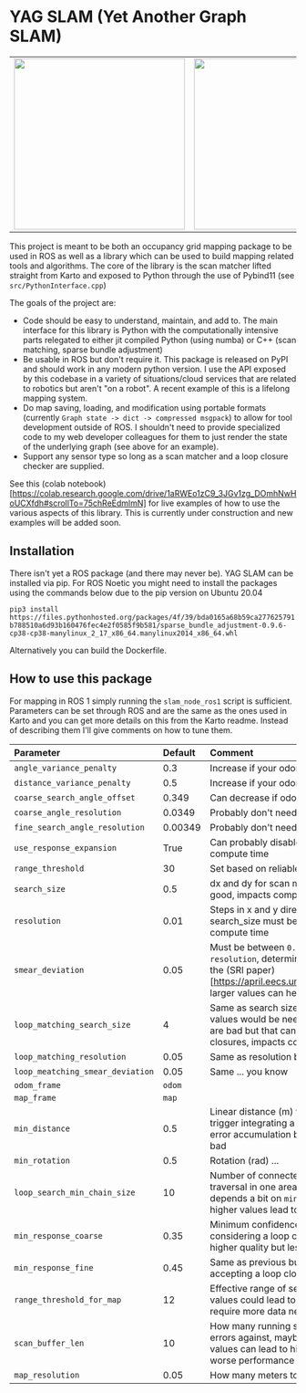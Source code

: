 # YAG SLAM (Yet Another Graph SLAM)

<table>
<tr>
<td><img src="https://github.com/safijari/yag-slam/assets/5191844/bf384bba-073f-450d-9490-63a302fa11e9" width="300" height="300"/> </td>
<td><img src="https://user-images.githubusercontent.com/5191844/64484217-e443fe80-d1c3-11e9-8f27-9fa95e7b845b.png" width="300" height="300"/></td>
</tr>
</table>

This project is meant to be both an occupancy grid mapping package to be used in ROS as well as a library which can be used to build mapping related tools and algorithms. The core of the library is the scan matcher lifted straight from Karto and exposed to Python through the use of Pybind11 (see `src/PythonInterface.cpp`)

The goals of the project are:
- Code should be easy to understand, maintain, and add to. The main interface for this library is Python with the computationally intensive parts relegated to either jit compiled Python (using numba) or C++ (scan matching, sparse bundle adjustment) 
- Be usable in ROS but don't require it. This package is released on PyPI and should work in any modern python version. I use the API exposed by this codebase in a variety of situations/cloud services that are related to robotics but aren't "on a robot". A recent example of this is a lifelong mapping system.
- Do map saving, loading, and modification using portable formats (currently `Graph state -> dict -> compressed msgpack`) to allow for tool development outside of ROS. I shouldn't need to provide specialized code to my web developer colleagues for them to just render the state of the underlying graph (see above for an example).
- Support any sensor type so long as a scan matcher and a loop closure checker are supplied.

See this (colab notebook)[https://colab.research.google.com/drive/1aRWEo1zC9_3JGv1zg_DOmhNwHoUCXfdh#scrollTo=75chReEdmlmN] for live examples of how to use the various aspects of this library. This is currently under construction and new examples will be added soon.

## Installation
There isn't yet a ROS package (and there may never be). YAG SLAM can be installed via pip. For ROS Noetic you might need to install the packages using the commands below due to the pip version on Ubuntu 20.04

```pip3 install https://files.pythonhosted.org/packages/4f/39/bda0165a68b59ca277625791b788510a6d93b160476fec4e2f0585f9b581/sparse_bundle_adjustment-0.9.6-cp38-cp38-manylinux_2_17_x86_64.manylinux2014_x86_64.whl```

Alternatively you can build the Dockerfile.

## How to use this package
For mapping in ROS 1 simply running the `slam_node_ros1` script is sufficient. Parameters can be set through ROS and are the same as the ones used in Karto and you can get more details on this from the Karto readme. Instead of describing them I'll give comments on how to tune them.

| Parameter                        | Default | Comment                                                                                                                                                                                                          |
|:---------------------------------|:--------|:-----------------------------------------------------------------------------------------------------------------------------------------------------------------------------------------------------------------|
| `angle_variance_penalty`         | 0.3     | Increase if your odom is good                                                                                                                                                                                    |
| `distance_variance_penalty`      | 0.5     | Increase if your odom is good                                                                                                                                                                                    |
| `coarse_search_angle_offset`     | 0.349   | Can decrease if odom is good, impacts compute time                                                                                                                                                               |
| `coarse_angle_resolution`        | 0.0349  | Probably don't need to change this                                                                                                                                                                               |
| `fine_search_angle_resolution`   | 0.00349 | Probably don't need to change this                                                                                                                                                                               |
| `use_response_expansion`         | True    | Can probably disable is odom is good, can increase compute time                                                                                                                                                  |
| `range_threshold`                | 30      | Set based on reliable range for your sensor                                                                                                                                                                      |
| `search_size`                    | 0.5     | dx and dy for scan matcher, can decrease if odom is good, impacts compute time                                                                                                                                   |
| `resolution`                     | 0.01    | Steps in x and y direction for scan matcher, search_size must be an integer multiple, impacts compute time                                                                                                       |
| `smear_deviation`                | 0.05    | Must be between `0.5 * resolution` and `10 * resolution`, determines size of gaussian described in the (SRI paper)[https://april.eecs.umich.edu/pdfs/olson2009icra.pdf], larger values can help when odom is bad |
| `loop_matching_search_size`      | 4       | Same as search size but for finding loops, larger values would be needed if odom and sensor quality are bad but that can also lead to more incorrect loop closures, impacts compute time                         |
| `loop_matching_resolution`       | 0.05    | Same as resolution but for loop search                                                                                                                                                                           |
| `loop_meatching_smear_deviation` | 0.05    | Same ... you know                                                                                                                                                                                                |
| `odom_frame`                     | `odom`  |                                                                                                                                                                                                                  |
| `map_frame`                      | `map`   |                                                                                                                                                                                                                  |
| `min_distance`                   | 0.5     | Linear distance (m) that the robot must travel to trigger integrating a scan, smaller values could lead to error accumulation but might be needed if odom is bad                                                 |
| `min_rotation`                   | 0.5     | Rotation (rad) ...                                                                                                                                                                                               |
| `loop_search_min_chain_size`     | 10      | Number of connected together scans from a previous traversal in one area to consider for loop closure, depends a bit on `min_distance` and `min_rotation`, higher values lead to less likely loop closures       |
| `min_response_coarse`            | 0.35    | Minimum confidence of loop closure scan matcher for considering a loop closure, larger values lead to higher quality but less likely loop closures                                                               |
| `min_response_fine`              | 0.45    | Same as previous but for the second stage of accepting a loop closure candidate                                                                                                                                  |
| `range_threshold_for_map`        | 12      | Effective range of sensor for creating the map. Larger values could lead to a less clean map, smaller values require more data near all obstacles                                                                |
| `scan_buffer_len`                | 10      | How many running scans to keep to correct odom errors against, maybe don't decrease this, larger values can lead to higher compute time and possibly worse performance as well                                   |
| `map_resolution`                 | 0.05    | How many meters to a pixel in the final map                                                                                                                                                                      |
